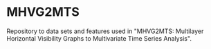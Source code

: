 # MHVG2MTS
Repository to data sets and features used in "MHVG2MTS: Multilayer Horizontal Visibility Graphs to Multivariate Time Series Analysis".
